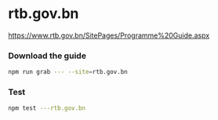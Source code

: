 # rtb.gov.bn

https://www.rtb.gov.bn/SitePages/Programme%20Guide.aspx

### Download the guide

```sh
npm run grab --- --site=rtb.gov.bn
```

### Test

```sh
npm test ---rtb.gov.bn
```
